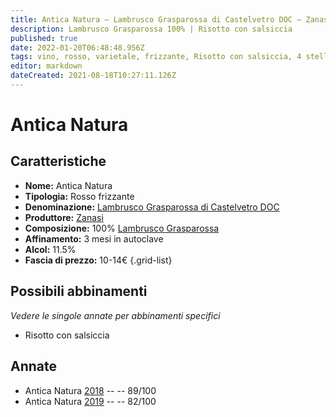 ```yaml
---
title: Antica Natura – Lambrusco Grasparossa di Castelvetro DOC – Zanasi – Emilia (IT) – 10-14€ – 2★-4★
description: Lambrusco Grasparossa 100% | Risotto con salsiccia
published: true
date: 2022-01-20T06:48:48.956Z
tags: vino, rosso, varietale, frizzante, Risotto con salsiccia, 4 stelle, 10-14€
editor: markdown
dateCreated: 2021-08-18T10:27:11.126Z
---
```


# Antica Natura

## Caratteristiche
- **Nome:** Antica Natura 
- **Tipologia:** Rosso frizzante
- **Denominazione:** [Lambrusco Grasparossa di Castelvetro DOC](/denominazioni/Italia/Emilia/DOC/Lambrusco-Grasparossa-di-Castelvetro) 
- **Produttore:** [Zanasi](/produttori/Italia/Emilia/Zanasi) 
- **Composizione:** 100% [Lambrusco Grasparossa](/vitigni/Italia/bacca-nera/lambrusco-grasparossa)
- **Affinamento:** 3 mesi in autoclave
- **Alcol:** 11.5%
- **Fascia di prezzo:** 10-14€
{.grid-list}

## Possibili abbinamenti
*Vedere le singole annate per abbinamenti specifici*

- Risotto con salsiccia

## Annate
- Antica Natura [2018](/vini/Italia/Emilia/Zanasi/Antica-Natura/2018) -- <span class="star-4"></span> -- 89/100
- Antica Natura [2019](/vini/Italia/Emilia/Zanasi/Antica-Natura/2019) -- <span class="star-2"></span> -- 82/100

